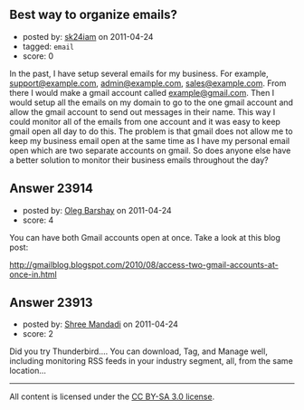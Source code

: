## Best way to organize emails?

- posted by: [sk24iam](https://stackexchange.com/users/-1/4660-sk24iam) on 2011-04-24
- tagged: `email`
- score: 0

In the past, I have setup several emails for my business.  For example, support@example.com, admin@example.com, sales@example.com.  From there I would make a gmail account called example@gmail.com.  Then I would setup all the emails on my domain to go to the one gmail account and allow the gmail account to send out messages in their name. This way I could monitor all of the emails from one account and it was easy to keep gmail open all day to do this.  The problem is that gmail does not allow me to keep my business email open at the same time as I have my personal email open which are two separate accounts on gmail.  So does anyone else have a better solution to monitor their business emails throughout the day?


## Answer 23914

- posted by: [Oleg Barshay](https://stackexchange.com/users/-1/1098-oleg-barshay) on 2011-04-24
- score: 4

You can have both Gmail accounts open at once.  Take a look at this blog post:

http://gmailblog.blogspot.com/2010/08/access-two-gmail-accounts-at-once-in.html


## Answer 23913

- posted by: [Shree Mandadi](https://stackexchange.com/users/-1/1664-shree-mandadi) on 2011-04-24
- score: 2

Did you try Thunderbird.... You can download, Tag, and Manage well, including monitoring RSS feeds in your industry segment, all, from the same location...



---

All content is licensed under the [CC BY-SA 3.0 license](https://creativecommons.org/licenses/by-sa/3.0/).
